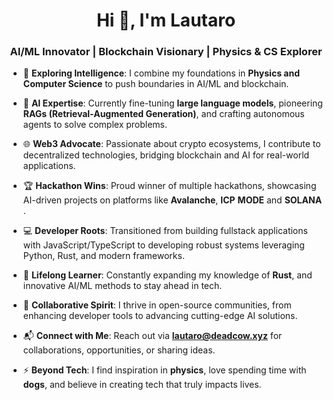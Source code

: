 <h1 align="center">Hi 👋, I'm Lautaro</h1>
<h3 align="center">AI/ML Innovator | Blockchain Visionary | Physics & CS Explorer</h3>

- 🔭 **Exploring Intelligence**: I combine my foundations in **Physics and Computer Science** to push boundaries in AI/ML and blockchain.

- 🤖 **AI Expertise**: Currently fine-tuning **large language models**, pioneering **RAGs (Retrieval-Augmented Generation)**, and crafting autonomous agents to solve complex problems.

- 🌐 **Web3 Advocate**: Passionate about crypto ecosystems, I contribute to decentralized technologies, bridging blockchain and AI for real-world applications.

- 🏆 **Hackathon Wins**: Proud winner of multiple hackathons, showcasing AI-driven projects on platforms like **Avalanche**, **ICP** **MODE** and **SOLANA** .

- 💻 **Developer Roots**: Transitioned from building fullstack applications with JavaScript/TypeScript to developing robust systems leveraging Python, Rust, and modern frameworks.

- 🌱 **Lifelong Learner**: Constantly expanding my knowledge of **Rust**, and innovative AI/ML methods to stay ahead in tech.

- 🤝 **Collaborative Spirit**: I thrive in open-source communities, from enhancing developer tools to advancing cutting-edge AI solutions.

- 📬 **Connect with Me**: Reach out via **lautaro@deadcow.xyz** for collaborations, opportunities, or sharing ideas.

- ⚡ **Beyond Tech**: I find inspiration in **physics**, love spending time with **dogs**, and believe in creating tech that truly impacts lives.

